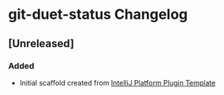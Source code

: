 <!-- Keep a Changelog guide -> https://keepachangelog.com -->

# git-duet-status Changelog

## [Unreleased]
### Added
- Initial scaffold created from [IntelliJ Platform Plugin Template](https://github.com/JetBrains/intellij-platform-plugin-template)
